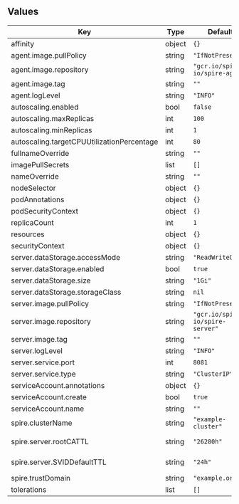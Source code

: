 
## Values

| Key                                        | Type   | Default                           | Description           |
|--------------------------------------------|--------|-----------------------------------|-----------------------|
| affinity                                   | object | `{}`                              |                       |
| agent.image.pullPolicy                     | string | `"IfNotPresent"`                  |                       |
| agent.image.repository                     | string | `"gcr.io/spiffe-io/spire-agent"`  |                       |
| agent.image.tag                            | string | `""`                              |                       |
| agent.logLevel                             | string | `"INFO"`                          |                       |
| autoscaling.enabled                        | bool   | `false`                           |                       |
| autoscaling.maxReplicas                    | int    | `100`                             |                       |
| autoscaling.minReplicas                    | int    | `1`                               |                       |
| autoscaling.targetCPUUtilizationPercentage | int    | `80`                              |                       |
| fullnameOverride                           | string | `""`                              |                       |
| imagePullSecrets                           | list   | `[]`                              |                       |
| nameOverride                               | string | `""`                              |                       |
| nodeSelector                               | object | `{}`                              |                       |
| podAnnotations                             | object | `{}`                              |                       |
| podSecurityContext                         | object | `{}`                              |                       |
| replicaCount                               | int    | `1`                               |                       |
| resources                                  | object | `{}`                              |                       |
| securityContext                            | object | `{}`                              |                       |
| server.dataStorage.accessMode              | string | `"ReadWriteOnce"`                 |                       |
| server.dataStorage.enabled                 | bool   | `true`                            |                       |
| server.dataStorage.size                    | string | `"1Gi"`                           |                       |
| server.dataStorage.storageClass            | string | `nil`                             |                       |
| server.image.pullPolicy                    | string | `"IfNotPresent"`                  |                       |
| server.image.repository                    | string | `"gcr.io/spiffe-io/spire-server"` |                       |
| server.image.tag                           | string | `""`                              |                       |
| server.logLevel                            | string | `"INFO"`                          |                       |
| server.service.port                        | int    | `8081`                            |                       |
| server.service.type                        | string | `"ClusterIP"`                     |                       |
| serviceAccount.annotations                 | object | `{}`                              |                       |
| serviceAccount.create                      | bool   | `true`                            |                       |
| serviceAccount.name                        | string | `""`                              |                       |
| spire.clusterName                          | string | `"example-cluster"`               |                       |
| spire.server.rootCATTL                     | string | `"26280h"`                        | determine root_ca TTL |
| spire.server.SVIDDefaultTTL                | string | `"24h"`                           | determine root_ca TTL |
| spire.trustDomain                          | string | `"example.org"`                   |                       |
| tolerations                                | list   | `[]`                              |                       |
